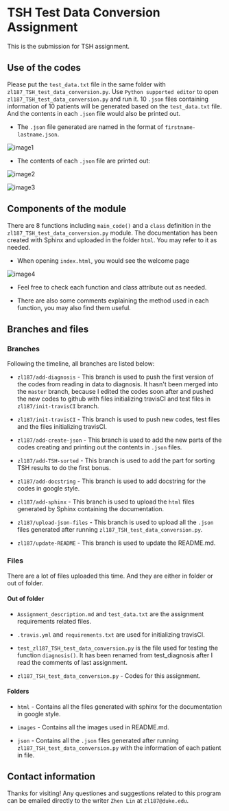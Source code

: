 # TSH Test Data Conversion Assignment
This is the submission for TSH assignment.

## Use of the codes
Please put the `test_data.txt` file in the same folder with `zl187_TSH_test_data_conversion.py`. Use `Python supported editor` to open `zl187_TSH_test_data_conversion.py` and run it. 10 `.json` files containing information of 10 patients will be generated based on the `test_data.txt` file. And the contents in each `.json` file would also be printed out.

* The `.json` file generated are named in the format of `firstname-lastname.json`.

![image1](https://github.com/tiffanylin43/zl187-BME547-TSH-Test-Data-Conversion/blob/zl187/update-README/images/image1.PNG)

* The contents of each `.json` file are printed out:

![image2](https://github.com/tiffanylin43/zl187-BME547-TSH-Test-Data-Conversion/blob/zl187/update-README/images/image2.PNG)

![image3](https://github.com/tiffanylin43/zl187-BME547-TSH-Test-Data-Conversion/blob/zl187/update-README/images/image3.PNG)

## Components of the module
There are 8 functions including `main_code()` and a `class` definition in the `zl187_TSH_test_data_conversion.py` module. The documentation has been created with Sphinx and uploaded in the folder `html`. You may refer to it as needed.

* When opening `index.html`, you would see the welcome page

![image4](https://github.com/tiffanylin43/zl187-BME547-TSH-Test-Data-Conversion/blob/zl187/update-README/images/image4.PNG)

* Feel free to check each function and class attribute out as needed.

* There are also some comments explaining the method used in each function, you may also find them useful.

## Branches and files
### Branches
Following the timeline, all branches are listed below:

* `zl187/add-diagnosis` - This branch is used to push the first version of the codes from reading in data to diagnosis. It hasn't been merged into the `master` branch, because I edited the codes soon after and pushed the new codes to github with files initializing travisCI and test files in `zl187/init-travisCI` branch.

* `zl187/init-travisCI` - This branch is used to push new codes, test files and the files initializing travisCI.

* `zl187/add-create-json` - This branch is used to add the new parts of the codes creating and printing out the contents in `.json` files.

* `zl187/add-TSH-sorted` - This branch is used to add the part for sorting TSH results to do the first bonus.

* `zl187/add-docstring` - This branch is used to add docstring for the codes in google style.

* `zl187/add-sphinx` - This branch is used to upload the `html` files generated by Sphinx containing the documentation.

* `zl187/upload-json-files` - This branch is used to upload all the `.json` files generated after running `zl187_TSH_test_data_conversion.py`.

* `zl187/update-README` - This branch is used to update the README.md.

### Files
There are a lot of files uploaded this time. And they are either in folder or out of folder.
#### Out of folder

* `Assignment_description.md` and `test_data.txt` are the assignment requirements related files.

* `.travis.yml` and `requirements.txt` are used for initializing travisCI.

* `test_zl187_TSH_test_data_conversion.py` is the file used for testing the function `diagnosis()`. It has been renamed from test_diagnosis after I read the comments of last assignment.

* `zl187_TSH_test_data_conversion.py` - Codes for this assignment.

#### Folders

* `html` - Contains all the files generated with sphinx for the documentation in google style.

* `images` - Contains all the images used in README.md.

* `json` - Contains all the `.json` files generated after running `zl187_TSH_test_data_conversion.py` with the information of each patient in file.

## Contact information
Thanks for visiting! Any questiones and suggestions related to this program can be emailed directly to the writer `Zhen Lin` at `zl187@duke.edu`.





